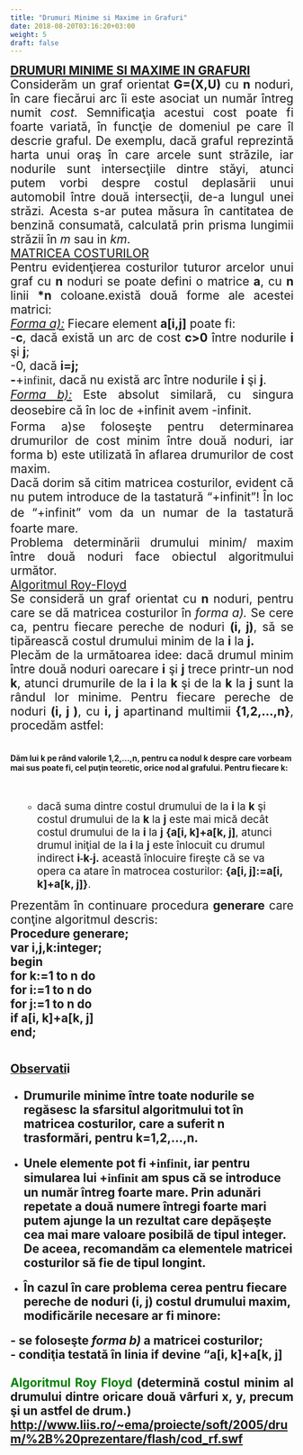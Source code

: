 ```yaml
---
title: "Drumuri Minime si Maxime in Grafuri"
date: 2018-08-20T03:16:20+03:00
weight: 5
draft: false
---
```


<html>
  <body>
    <div class="wiki" id="content_view" style="display: block;">
<span style="display: block; font-size: 150%; text-align: justify;"><strong><u><span style="text-decoration: none;">DRUMURI MINIME SI MAXIME IN GRAFURI</span></u></strong></span><span style="display: block; font-size: 150%; text-align: justify;">Considerăm un graf orientat <strong>G</strong><strong>=</strong><strong>(X,U)</strong> cu <strong>n</strong> noduri, în care fiecărui arc îi este asociat un număr întreg numit <em>cost</em>. Semnificaţia acestui cost poate fi foarte variată, în funcţie de domeniul pe care îl descrie graful. De exemplu, dacă graful reprezintă harta unui oraş în care arcele sunt străzile, iar nodurile sunt intersecţiile dintre stăyi, atunci putem vorbi despre costul deplasării unui automobil între două intersecţii, de-a lungul unei străzi. Acesta s-ar putea măsura în cantitatea de benzină consumată, calculată prin prisma lungimii străzii în <em>m</em> sau in <em>km</em>.</span><span style="display: block; font-size: 150%; text-align: justify;"><u>MATRICEA COSTURILOR</u></span><span style="display: block; font-size: 150%; text-align: justify;">Pentru evidenţierea costurilor tuturor arcelor unui graf cu <strong>n</strong> noduri se poate defini o matrice <strong>a</strong>, cu <strong>n</strong> linii <strong>*n</strong> coloane.există două forme ale acestei matrici:</span><span style="display: block; font-size: 150%; text-align: justify;"><em><u>Forma a):</u></em> Fiecare element <strong>a[i,j]</strong> poate fi:</span><span style="display: block; font-size: 150%; text-align: justify;">-<strong>c</strong>, dacă există un arc de cost <strong>c>0</strong> între nodurile <strong>i</strong> şi <strong>j</strong>;</span><span style="display: block; font-size: 150%; text-align: justify;">-0, dacă <strong>i</strong><strong>=j</strong><strong>;</strong></span><span style="display: block; font-size: 150%; text-align: justify;"><strong>-</strong>+<span style="font-family: Symbol;">infinit</span>, dacă nu există arc între nodurile <strong>i</strong> şi <strong>j</strong>.</span><span style="display: block; font-size: 150%; text-align: justify;"><em><u>Forma b):</u></em> Este absolut similară, cu singura deosebire că în loc de +<span style="line-height: 1.5;">infinit</span> avem -<span style="line-height: 1.5;">infinit</span>.</span><span style="display: block; font-size: 150%; text-align: justify;">Forma a)se foloseşte pentru determinarea drumurilor de cost minim între două noduri, iar forma b) este utilizată în aflarea drumurilor de cost maxim.</span><span style="display: block; font-size: 150%; text-align: justify;">Dacă dorim să citim matricea costurilor, evident că nu putem introduce de la tastatură “+infinit”! În loc de “+<span style="line-height: 1.5;">infinit</span>” vom da un numar de la tastatură foarte mare.</span><span style="display: block; font-size: 150%; text-align: justify;">Problema determinării drumului minim/ maxim între două noduri face obiectul algoritmului următor.</span><span style="display: block; font-size: 150%; text-align: justify;"><u>Algoritmul Roy-Floyd</u></span><span style="display: block; font-size: 150%; text-align: justify;">Se consideră un graf orientat cu <strong>n</strong> noduri, pentru care se dă matricea costurilor în <em>forma a).</em> Se cere ca, pentru fiecare pereche de noduri <strong>(i, j)</strong>, să se tipărească costul drumului minim de la <strong>i</strong> la <strong>j.</strong></span><span style="display: block; font-size: 150%; text-align: justify;">Plecăm de la următoarea idee: dacă drumul minim între două noduri oarecare <strong>i</strong> şi <strong>j</strong> trece printr-un nod <strong>k</strong>, atunci drumurile de la <strong>i</strong> la <strong>k</strong> şi de la <strong>k</strong> la <strong>j</strong> sunt la rândul lor minime. Pentru fiecare pereche de noduri <strong>(i, j )</strong>, cu <strong>i, j</strong> apartinand multimii <strong>{1,2,…,n}</strong>, procedăm astfel:</span><br />
<h4 id="toc0"><a name="x---Dăm lui k** pe rând valorile **1,2,…,n**, pentru ca nodul **k** despre care vorbeam mai sus poate fi, cel puţin teoretic, orice nod al grafului. Pentru fiecare **k:"></a>Dăm lui <strong>k</strong> pe rând valorile <strong>1,2,…,n</strong>, pentru ca nodul <strong>k</strong> despre care vorbeam mai sus poate fi, cel puţin teoretic, orice nod al grafului. Pentru fiecare <strong>k</strong>:</h4>
 <br />
<ul><ul><li><span style="font-size: 18.6667px;">dacă suma dintre costul drumului de la <strong>i</strong> la <strong>k</strong> şi costul drumului de la <strong>k</strong> la <strong>j</strong> este mai mică decât costul drumului de la <strong>i</strong> la <strong>j</strong> </span><strong><span style="font-size: 18.6667px;">{a[i, k]+a[k, j]<a[i, j]}</span></strong><span style="font-size: 18.6667px;">, atunci drumul iniţial de la </span><strong><span style="font-size: 18.6667px;">i </span></strong><span style="font-size: 18.6667px;">la <strong>j</strong> este înlocuit cu drumul indirect <strong>i</strong></span><strong><span style="font-family: Symbol; font-size: 18.6667px;">-</span></strong><strong><span style="font-size: 18.6667px;">k</span></strong><strong><span style="font-family: Symbol; font-size: 18.6667px;">-</span></strong><strong><span style="font-size: 18.6667px;">j.</span></strong><span style="font-size: 18.6667px;"> această înlocuire fireşte că se va opera ca atare în matrocea costurilor: <strong>{a[i, j]:=a[i, k]+a[k, j]}</strong>.</span></li></ul></ul><span style="display: block; font-size: 150%; text-align: justify;">Prezentăm în continuare procedura <strong>generare</strong> care conţine algoritmul descris:</span><span style="display: block; font-size: 150%; text-align: justify;"><strong>Procedure generare</strong><strong>;</strong></span><span style="display: block; font-size: 150%; text-align: justify;"><strong>var i,j,k:integer;</strong></span><span style="display: block; font-size: 150%; text-align: justify;"><strong>begin</strong></span><span style="display: block; font-size: 150%; text-align: justify;"><strong>for k:=1 to n do</strong></span><span style="display: block; font-size: 150%; text-align: justify;"><strong>for i:=1 to n do</strong></span><span style="display: block; font-size: 150%; text-align: justify;"><strong>for j:=1 to n do</strong></span><span style="display: block; font-size: 150%; text-align: justify;"><strong>if a[i, k]+a[k, j]<a[i, j] then a[i, j]:=a[i, k]+a[k, j];</strong></span><span style="display: block; font-size: 150%; text-align: justify;"><strong>end;</strong></span><br />
<h4 id="toc1"><a name="x---Observatii"></a><u><span style="font-size: 150%; line-height: 1.5;">Observati</span></u><span style="font-size: 150%; line-height: 1.5;">i</span></h4>
 <ul><li><h4 id="toc2"><a name="x---Drumurile minime între toate nodurile se regăsesc la sfarsitul algoritmului tot în matricea costurilor, care a suferit n** trasformări, pentru **k=1,2,…,n."></a><span style="font-size: 150%;">Drumurile minime între toate nodurile se regăsesc la sfarsitul algoritmului tot în matricea costurilor, care a suferit <strong>n</strong> trasformări, pentru <strong>k=1,2,…,n.</strong></span></h4>
</li><li><h4 id="toc3"><a name="x---Unele elemente pot fi +infinit, iar pentru simularea lui +infinit am spus că se introduce un număr întreg foarte mare. Prin adunări repetate a două numere întregi foarte mari putem ajunge la un rezultat care depăşeşte cea mai mare valoare posibilă de tipul integer**. De aceea, recomandăm ca elementele matricei costurilor să fie de tipul **longint."></a><span style="font-size: 150%;">Unele elemente pot fi +<span style="font-family: Symbol;">infinit</span>, iar pentru simularea lui +<span style="font-family: Symbol;">infinit</span> am spus că se introduce un număr întreg foarte mare. Prin adunări repetate a două numere întregi foarte mari putem ajunge la un rezultat care depăşeşte cea mai mare valoare posibilă de tipul <strong>integer</strong>. De aceea, recomandăm ca elementele matricei costurilor să fie de tipul <strong>longint.</strong></span></h4>
</li><li><h4 id="toc4"><a name="x---În cazul în care problema cerea pentru fiecare pereche de noduri (i, j) costul drumului maxim, modificările necesare ar fi minore:"></a><span style="font-size: 150%;">În cazul în care problema cerea pentru fiecare pereche de noduri <strong>(i, j)</strong> costul drumului maxim, modificările necesare ar fi minore:</span></h4>
</li></ul><span style="display: block; font-size: 150%; text-align: justify;">- se foloseşte <em>forma b)</em> a matricei costurilor;</span><span style="display: block; font-size: 150%; text-align: justify;">- condiţia testată în linia <strong>if</strong> devine “<strong>a[i, k]+a[k, j]<a[i, j]”</strong></span><span style="display: block; font-size: 150%; text-align: justify;"><br />
<strong><span style="color: #008000;">Algoritmul Roy Floyd</span></strong> (determină costul minim al drumului dintre oricare două vârfuri x, y, precum şi un astfel de drum.)<br />
<a class="wiki_link_ext" href="http://www.liis.ro/~ema/proiecte/soft/2005/drum/%2B%20prezentare/flash/cod_rf.swf" rel="nofollow">http://www.liis.ro/~ema/proiecte/soft/2005/drum/%2B%20prezentare/flash/cod_rf.swf</a><br />
</span>
    </div>
  </body>
</html>